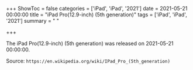 +++
ShowToc = false
categories = ['iPad', 'iPad', '2021']
date = 2021-05-21 00:00:00
title = "iPad Pro(12.9-inch) (5th generation)"
tags = ['iPad', 'iPad', '2021']
summary = " "

+++

The iPad Pro(12.9-inch) (5th generation) was released on 2021-05-21 00:00:00.

Source: `https://en.wikipedia.org/wiki/IPad_Pro_(5th_generation)`



